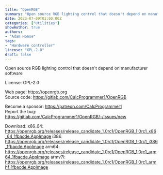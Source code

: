 ```yaml
---
title: "OpenRGB"
summary: "Open source RGB lighting control that doesn't depend on manufacturer software"
date: 2023-07-09T03:00:00Z
categories: ["Utilities"]
showAuthor: true
authors:
- "Adam Honse"
tags:
- "Hardware controller"
license: "GPL-2.0"
draft: false
---
```


Open source RGB lighting control that doesn't depend on manufacturer software

License: GPL-2.0

Web page: <https://openrgb.org>  
Source code: <https://gitlab.com/CalcProgrammer1/OpenRGB>

Become a sponsor: <https://patreon.com/CalcProgrammer1>  
Report the bug: <https://gitlab.com/CalcProgrammer1/OpenRGB/-/issues/new>  

Download:
x86_64: <https://openrgb.org/releases/release_candidate_1.0rc1/OpenRGB_1.0rc1_x86_64_1fbacde.AppImage>
i386: <https://openrgb.org/releases/release_candidate_1.0rc1/OpenRGB_1.0rc1_i386_1fbacde.AppImage>
arm64: <https://openrgb.org/releases/release_candidate_1.0rc1/OpenRGB_1.0rc1_arm64_1fbacde.AppImage>
armv7l: <https://openrgb.org/releases/release_candidate_1.0rc1/OpenRGB_1.0rc1_armhf_1fbacde.AppImage>
